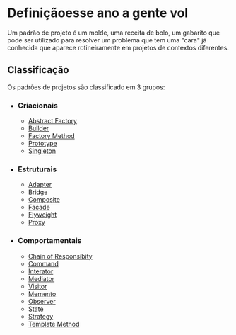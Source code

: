 # Definiçãoesse ano a gente vol

Um padrão de projeto é um molde, uma receita de bolo, um gabarito que pode ser utilizado para resolver um problema que
tem uma "cara" já conhecida que aparece rotineiramente em projetos de contextos diferentes.

## Classificação

Os padrões de projetos são classificado em 3 grupos:

- ### **Criacionais**
    - [Abstract Factory](criacionais/abstract_method/README.md)
    - [Builder](criacionais/builder/README.md)
    - [Factory Method](criacionais/factory_method/README.md)
    - [Prototype](criacionais/prototype/README.md)
    - [Singleton](criacionais/singleton/README.md)

- ### **Estruturais**
    - [Adapter](estruturais/adapter/README.md)
    - [Bridge](estruturais/bridge/README.md)
    - [Composite](estruturais/composite/README.md)
    - [Facade](estruturais/facade/README.md)
    - [Flyweight](estruturais/flyweight/README.md)
    - [Proxy](estruturais/proxy/README.md)

- ### **Comportamentais**
    - [Chain of Responsibity](comportamentais/chain_reponsibility/README.md)
    - [Command](comportamentais/command/README.md)
    - [Interator](comportamentais/iterator/README.md)
    - [Mediator](comportamentais/mediator/README.md)
    - [Visitor](comportamentais/visitor/README.md)
    - [Memento](comportamentais/memento/README.md)
    - [Observer](comportamentais/observer/README.md)
    - [State](comportamentais/state/README.md)
    - [Strategy](comportamentais/strategy/README.md)
    - [Template Method](comportamentais/template_method/README.md)








